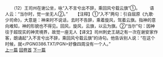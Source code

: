 　　（12）王司州在谢公坐，咏“入不言兮出不辞，乘回风兮载云旗”①。
　　语人云：“当尔时，觉一坐无人②。”
　　【注释】①“入不”两句：引自屈原《九歌·少司命》，大意是：神来时不说话，去时不告辞，乘着旋风，驾着云旗。指神的意向难知，神的形貌也不得见。回风，旋风，云旗，以云为旗。②“当尔”句：因神往于超现实的神灵境界，故觉一座无人【译文】司州刺史王胡之有一次在谢安家作客，朗诵起“入不言兮出不辞，乘回风兮载云旗”的诗句。他告诉别人说：“在这个时候，就</PGN0386.TXT/PGN>好像四周没有一个人。”
<br>[上一篇](13_11) [回卷首](13_00) [下一篇](13_13)
